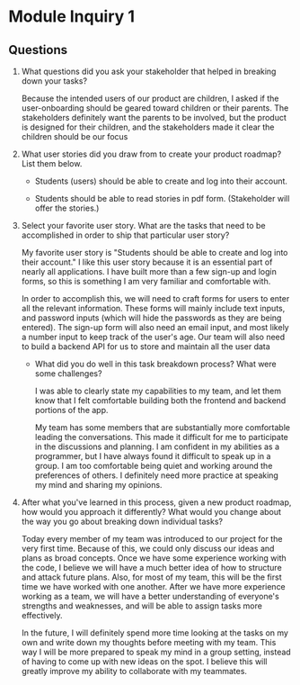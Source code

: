 # Module Inquiry 1

## Questions

1. What questions did you ask your stakeholder that helped in breaking down your tasks?

    Because the intended users of our product are children, I asked if the user-onboarding should be geared toward children or their parents. The stakeholders definitely want the parents to be involved, but the product is designed for their children, and the stakeholders made it clear the children should be our focus


2. What user stories did you draw from to create your product roadmap? List them below.
    
    * Students (users) should be able to create and log into their account.

    * Students should be able to read stories in pdf form. (Stakeholder will offer the stories.)



3. Select your favorite user story. What are the tasks that need to be accomplished in order to ship that particular user story?

    My favorite user story is "Students should be able to create and log into their account." I like this user story because it is an essential part of nearly all applications. I have built more than a few sign-up and login forms, so this is something I am very familiar and comfortable with.

    In order to accomplish this, we will need to craft forms for users to enter all the relevant  information. These forms will mainly include text inputs, and password inputs (which will hide the passwords as they are being entered). The sign-up form will also need an email input, and most likely a number input to keep track of the user's age. Our team will also need to build a backend API for us to store and maintain all the user data


    - What did you do well in this task breakdown process? What were some challenges?

        I was able to clearly state my capabilities to my team, and let them know that I felt comfortable building both the frontend and backend portions of the app.

        My team has some members that are substantially more comfortable leading the conversations. This made it difficult for me to participate in the discussions and planning. I am confident in my abilities as a programmer, but I have always found it difficult to speak up in a group. I am too comfortable being quiet and working around the preferences of others. I definitely need more practice at speaking my mind and sharing my opinions.


4. After what you've learned in this process, given a new product roadmap, how would you approach it differently? What would you change about the way you go about breaking down individual tasks?

    Today every member of my team was introduced to our project for the very first time. Because of this, we could only discuss our ideas and plans as broad concepts. Once we have some experience working with the code, I believe we will have a much better idea of how to structure and attack future plans. Also, for most of my team, this will be the first time we have worked with one another. After we have more experience working as a team, we will have a better understanding of everyone's strengths and weaknesses, and will be able to assign tasks more effectively.

    In the future, I will definitely spend more time looking at the tasks on my own and write down my thoughts before meeting with my team. This way I will be more prepared to speak my mind in a group setting, instead of having to come up with new ideas on the spot. I believe this will greatly improve my ability to collaborate with my teammates. 